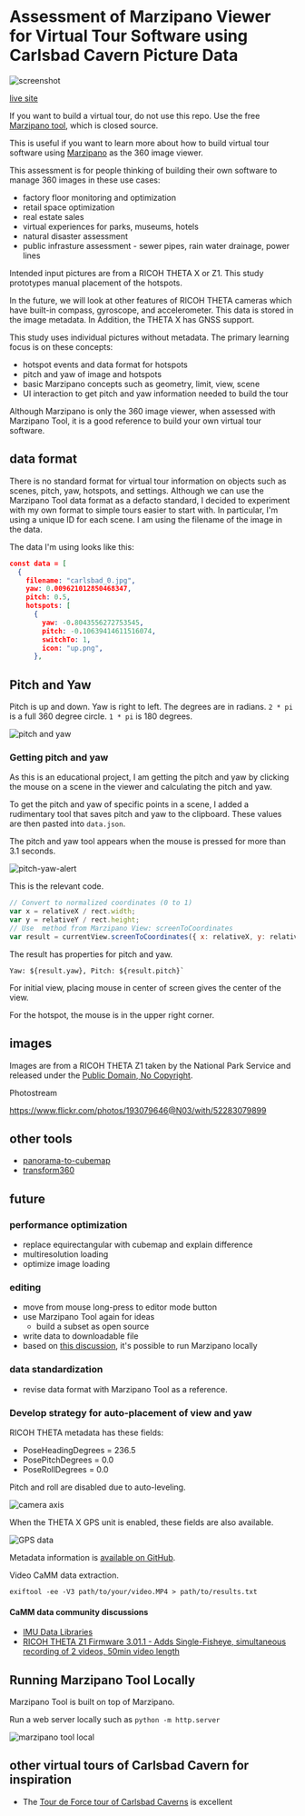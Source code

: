 # Assessment of Marzipano Viewer for Virtual Tour Software using Carlsbad Cavern Picture Data

![screenshot](readme_assets/screenshot.png)

[live site](https://codetricity.github.io/carlsbad-tour/)

If you want to build a virtual tour, do not use this repo.  Use the free [Marzipano tool](https://www.marzipano.net/tool/), which is closed source.

This is useful if you want to learn more about how to build virtual tour software using 
[Marzipano](https://github.com/google/marzipano) as the 360 image viewer.  

This assessment is for people thinking of building their
own software to manage 360 images in these use cases:

* factory floor monitoring and optimization
* retail space optimization
* real estate sales
* virtual experiences for parks, museums, hotels
* natural disaster assessment
* public infrasture assessment - sewer pipes, rain water drainage, power lines

Intended input pictures are from a RICOH THETA X or Z1.
This study prototypes manual placement of the hotspots.

In the future, we will look at other features of RICOH THETA cameras which have built-in compass, gyroscope,
and accelerometer. This data is stored in the image metadata.
In Addition, the THETA X has GNSS support.

This study uses individual pictures without metadata.
The primary learning focus is on these concepts:

* hotspot events and data format for hotspots
* pitch and yaw of image and hotspots
* basic Marzipano concepts such as geometry, limit, view, scene
* UI interaction to get pitch and yaw information needed to build the tour

Although Marzipano is only the 360 image viewer, when assessed with Marzipano Tool,
it is a good reference to build your own virtual tour software.

## data format

There is no standard format for virtual tour
information on objects such as scenes, pitch, yaw, hotspots,
and settings. Although we can use the Marzipano Tool data format
as a defacto standard, I decided to experiment with my own format
to simple tours easier to start with.  In particular, I'm using a unique ID
for each scene. I am using the filename of the image in the data.

The data I'm using looks like this:

```json
const data = [
  {
    filename: "carlsbad_0.jpg",
    yaw: 0.009621012850468347,
    pitch: 0.5,
    hotspots: [
      {
        yaw: -0.8043556272753545,
        pitch: -0.10639414611516074,
        switchTo: 1,
        icon: "up.png",
      },
```

## Pitch and Yaw

Pitch is up and down.  Yaw is right to left.
The degrees are in radians.  `2 * pi` is a full 360 degree
circle.  `1 * pi` is 180 degrees.  

![pitch and yaw](readme_assets/pitch-yaw.png)

### Getting pitch and yaw

As this is an educational project, I am getting the pitch
and yaw by clicking the mouse on a scene in the viewer
and calculating
the pitch and yaw.

To get the pitch and yaw of specific points in a scene,
I added a rudimentary tool that saves pitch and yaw to the
clipboard.  These values are then pasted into `data.json`.

The pitch and yaw tool appears when the mouse is pressed
for more than 3.1 seconds.

![pitch-yaw-alert](readme_assets/pitch-yaw-alert.png)

This is the relevant code.

```javascript
// Convert to normalized coordinates (0 to 1)
var x = relativeX / rect.width;
var y = relativeY / rect.height;
// Use  method from Marzipano View: screenToCoordinates
var result = currentView.screenToCoordinates({ x: relativeX, y: relativeY });
```

The result has properties for pitch and yaw.

```text
Yaw: ${result.yaw}, Pitch: ${result.pitch}`
```

For initial view, placing mouse in center of screen gives the center
of the view.

For the hotspot, the mouse is in the upper right corner.

## images

Images are from a RICOH THETA Z1 taken by the National Park
Service and released under the [Public Domain, No Copyright](https://creativecommons.org/publicdomain/mark/1.0/).

Photostream

<https://www.flickr.com/photos/193079646@N03/with/52283079899>

## other tools

* [panorama-to-cubemap](https://github.com/jaxry/panorama-to-cubemap)
* [transform360](https://github.com/facebook/transform360)

## future

### performance optimization

* replace equirectangular with cubemap and explain difference
* multiresolution loading
* optimize image loading

### editing

* move from mouse long-press to editor mode button
* use Marzipano Tool again for ideas
  * build a subset as open source
* write data to downloadable file
* based on [this discussion](https://groups.google.com/g/marzipano/c/6EF6Q_37aMo/m/DYVM-r1PAQAJ), it's possible to run Marzipano locally

### data standardization

* revise data format with Marzipano Tool as a reference.

### Develop strategy for auto-placement of view and yaw

RICOH THETA metadata has these fields:

* PoseHeadingDegrees = 236.5
* PosePitchDegrees = 0.0
* PoseRollDegrees = 0.0

Pitch and roll are disabled due to auto-leveling.

![camera axis](readme_assets/camera-axis.png)

When the THETA X GPS unit is enabled, these fields
are also available.

![GPS data](readme_assets/gps.png)

Metadata information is [available on GitHub](https://github.com/ricohapi/theta-api-specs/blob/main/theta-metadata/README.md).

Video CaMM data extraction.

`exiftool -ee -V3 path/to/your/video.MP4 > path/to/results.txt`

#### CaMM data community discussions

* [IMU Data Libraries](https://github.com/ricohapi/theta-api-specs/blob/main/theta-metadata/README.md)
* [RICOH THETA Z1 Firmware 3.01.1 - Adds Single-Fisheye, simultaneous recording of 2 videos, 50min video length](https://community.theta360.guide/t/ricoh-theta-z1-firmware-3-01-1-adds-single-fisheye-simultaneous-recording-of-2-videos-50min-video-length/9095?u=craig)

## Running Marzipano Tool Locally

Marzipano Tool is built on top of Marzipano.

Run a web server locally such as `python -m http.server`

![marzipano tool local](readme_assets/marzipano-tool-local.png)

## other virtual tours of Carlsbad Cavern for inspiration

* The [Tour de Force tour of Carlsbad Caverns](https://www.tourdeforce360.com/carlsbad/) is excellent  
